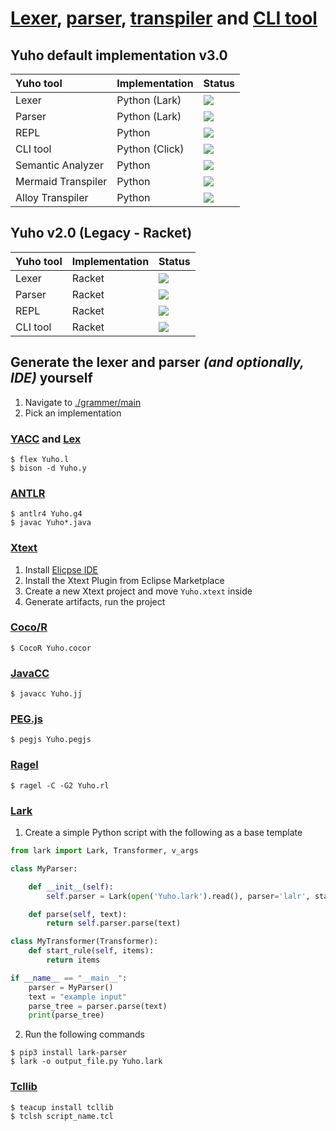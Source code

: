 # [Lexer](./lexer), [parser](./parser), [transpiler](./transpiler) and [CLI tool](./cli)

## Yuho default implementation v3.0

| Yuho tool | Implementation | Status |
| :--- | :--- | :--- |
| Lexer | Python (Lark) | ![](https://img.shields.io/badge/status-up-brightgreen) |
| Parser | Python (Lark) | ![](https://img.shields.io/badge/status-up-brightgreen) |
| REPL | Python | ![](https://img.shields.io/badge/status-up-brightgreen) |
| CLI tool | Python (Click) | ![](https://img.shields.io/badge/status-up-brightgreen) |
| Semantic Analyzer | Python | ![](https://img.shields.io/badge/status-up-brightgreen) |
| Mermaid Transpiler | Python | ![](https://img.shields.io/badge/status-up-brightgreen) |
| Alloy Transpiler | Python | ![](https://img.shields.io/badge/status-up-brightgreen) |

## Yuho v2.0 (Legacy - Racket)

| Yuho tool | Implementation | Status |
| :--- | :--- | :--- |
| Lexer | Racket | ![](https://img.shields.io/badge/status-needs--racket-red) |
| Parser | Racket | ![](https://img.shields.io/badge/status-needs--racket-red) |
| REPL | Racket | ![](https://img.shields.io/badge/status-needs--racket-red) |
| CLI tool | Racket | ![](https://img.shields.io/badge/status-needs--racket-red) | 

## Generate the lexer and parser *(and optionally, IDE)* yourself

1. Navigate to [./grammer/main](../../grammer/main/)
2. Pick an implementation

### [YACC](https://silcnitc.github.io/yacc.html) and [Lex](https://wycwiki.readthedocs.io/en/latest/_static/compilers/lex.html)

```console
$ flex Yuho.l
$ bison -d Yuho.y
```

### [ANTLR](https://www.antlr.org/)

```console
$ antlr4 Yuho.g4
$ javac Yuho*.java
```

### [Xtext](https://eclipse.dev/Xtext/)

1. Install [Elicpse IDE](https://www.eclipse.org/downloads/)
2. Install the Xtext Plugin from Eclipse Marketplace
3. Create a new Xtext project and move `Yuho.xtext` inside
4. Generate artifacts, run the project

### [Coco/R](https://ssw.jku.at/Research/Projects/Coco/)

```console
$ CocoR Yuho.cocor
```

### [JavaCC](https://javacc.github.io/javacc/)

```console
$ javacc Yuho.jj
```

### [PEG.js](https://github.com/pegjs/pegjs)

```console
$ pegjs Yuho.pegjs
```

### [Ragel](http://www.colm.net/open-source/ragel/)

```console
$ ragel -C -G2 Yuho.rl
```

### [Lark](https://github.com/lark-parser/lark)

1. Create a simple Python script with the following as a base template

```py
from lark import Lark, Transformer, v_args

class MyParser:

    def __init__(self):
        self.parser = Lark(open('Yuho.lark').read(), parser='lalr', start='start_rule')

    def parse(self, text):
        return self.parser.parse(text)

class MyTransformer(Transformer):
    def start_rule(self, items):
        return items

if __name__ == "__main__":
    parser = MyParser()
    text = "example input"
    parse_tree = parser.parse(text)
    print(parse_tree)
```

2. Run the following commands

```console
$ pip3 install lark-parser
$ lark -o output_file.py Yuho.lark
```

### [Tcllib](https://core.tcl-lang.org/tcllib/doc/tcllib-1-18/embedded/www/tcllib/files/apps/pt.html)

```console
$ teacup install tcllib
$ tclsh script_name.tcl
```
